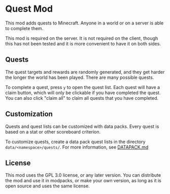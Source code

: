 # Quest Mod
This mod adds quests to Minecraft. Anyone in a world or on a server is able to complete them.

This mod is required on the server. It is not required on the client, though this has not been tested and it is more convenient to have it on both sides.

## Quests
The quest targets and rewards are randomly generated, and they get harder the longer the world has been played. There are many possible quests.

To complete a quest, press `y` to open the quest list.
Each quest will have a claim button, which will only be clickable if you have completed the quest.
You can also click "claim all" to claim all quests that you have completed.

## Customization
Quests and quest lists can be customized with data packs. Every quest is based on a stat or other scoreboard criterion.

To customize quests, create a data pack quest lists in the directory `data/<namespace>/quests/`. For more information, see [DATAPACK.md](DATAPACK.md)

## License
This mod uses the GPL 3.0 license, or any later version. You can distribute the mod and use it in modpacks, or make your own version, as long as it is open source and uses the same license.